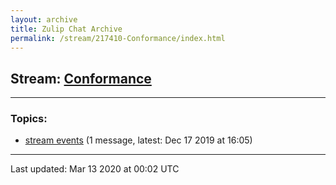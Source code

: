 ```yaml
---
layout: archive
title: Zulip Chat Archive
permalink: /stream/217410-Conformance/index.html
---
```


## Stream: [Conformance](https://hl7webmaster.github.io/zulip-hl7-org/stream/217410-Conformance/index.html)
---

### Topics:

* [stream events](topic/stream.20events.html) (1 message, latest: Dec 17 2019 at 16:05)

<hr><p>Last updated: Mar 13 2020 at 00:02 UTC</p>